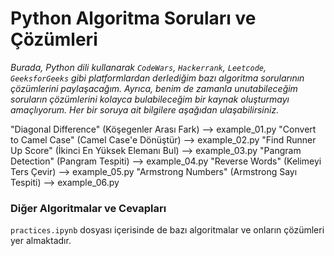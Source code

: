 # Python Algoritma Soruları ve Çözümleri

*Burada, Python dili kullanarak `CodeWars`, `Hackerrank`, `Leetcode`, `GeeksforGeeks` gibi platformlardan derlediğim bazı algoritma sorularının çözümlerini paylaşacağım. Ayrıca, benim de zamanla unutabileceğim soruların çözümlerini kolayca bulabileceğim bir kaynak oluşturmayı amaçlıyorum. Her bir soruya ait bilgilere aşağıdan ulaşabilirsiniz.*

"Diagonal Difference" (Köşegenler Arası Fark) --> example_01.py
"Convert to Camel Case" (Camel Case'e Dönüştür) --> example_02.py
"Find Runner Up Score" (İkinci En Yüksek Elemanı Bul) --> example_03.py
"Pangram Detection" (Pangram Tespiti) --> example_04.py
"Reverse Words" (Kelimeyi Ters Çevir) --> example_05.py
"Armstrong Numbers" (Armstrong Sayı Tespiti) --> example_06.py

### Diğer Algoritmalar ve Cevapları

`practices.ipynb` dosyası içerisinde de bazı algoritmalar ve onların çözümleri yer almaktadır.

